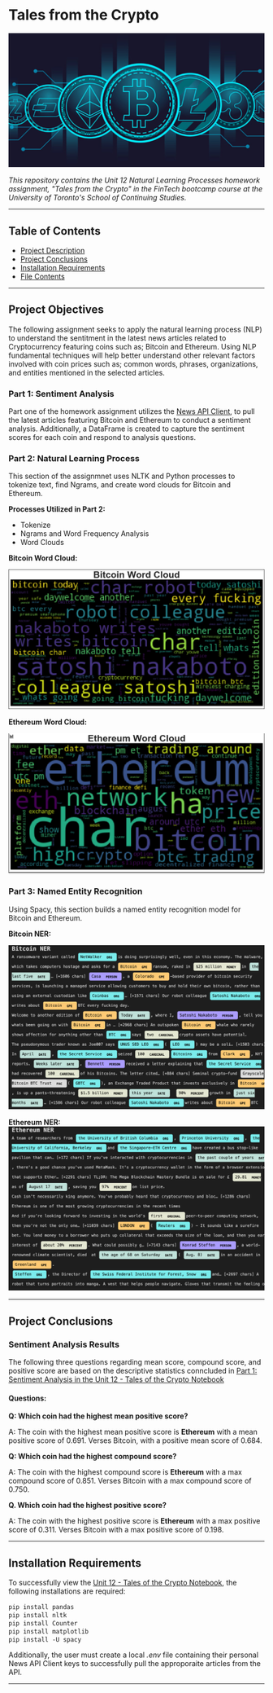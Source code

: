 # Tales from the Crypto

![crypto_currencies](Images/crypto.jpg)

*This repository contains the Unit 12 Natural Learning Processes homework assignment, "Tales from the Crypto"  in the FinTech bootcamp course at the University of Toronto's School of Continuing Studies.*

---

## Table of Contents

- [Project Description](#Project-Objectives)
- [Project Conclusions](#Project-Conclusions)
- [Installation Requirements](#Installation-Requirements)
- [File Contents](#File-Contents)

---

## Project Objectives

The following assignment seeks to apply the natural learning process (NLP) to understand the sentitment in the latest news articles related to Cryptocurrency featuring coins such as; Bitcoin and Ethereum. Using NLP fundamental techniques will help better understand other relevant factors involved with coin prices such as; common words, phrases, organizations, and entities mentioned in the selected articles. 

### Part 1: Sentiment Analysis

Part one of the homework assignment utilizes the [News API Client](https://newsapi.org/), to pull the latest articles featuring Bitcoin and Ethereum to conduct a sentiment analysis. Additionally, a DataFrame is created to capture the sentiment scores for each coin and respond to analysis questions. 

### Part 2: Natural Learning Process

This section of the assignmnet uses NLTK and Python processes to tokenize text, find Ngrams, and create word clouds for Bitcoin and Ethereum. 

**Processes Utilized in Part 2:**

- Tokenize
- Ngrams and Word Frequency Analysis
- Word Clouds

**Bitcoin Word Cloud:**

![btc_wc](Images/bitcoin_wc.png)

**Ethereum Word Cloud:**

![eth_wc](Images/eth_wc.png)

### Part 3: Named Entity Recognition

Using Spacy, this section builds a named entity recognition model for Bitcoin and Ethereum.

**Bitcoin NER:**

![btc_ner](Images/bitcoin_ner.png)

**Ethereum NER:**
![eth_ner](Images/ethereum_ner.png)

---

## Project Conclusions 

### Sentiment Analysis Results

The following three questions regarding mean score, compound score, and positive score are based on the descriptive statistics conncluded in [Part 1: Sentiment Analysis in the Unit 12 - Tales of the Crypto Notebook](Unit_12_Tales_from_the_Crypto_Notebook.ipynb)

#### Questions:

**Q: Which coin had the highest mean positive score?**

A: The coin with the highest mean positive score is **Ethereum** with a mean positive score of 0.691. Verses Bitcoin, with a positive mean score of 0.684. 

**Q: Which coin had the highest compound score?**

A: The coin with the highest compound score is **Ethereum** with a max compound score of 0.851. Verses Bitcoin with a max compound score of 0.750.

**Q. Which coin had the highest positive score?**

A: The coin with the highest positive score is **Ethereum** with a max positive score of 0.311. Verses Bitcoin with a max positive score of 0.198. 

---

## Installation Requirements

To successfully view the [Unit 12 - Tales of the Crypto Notebook](Unit_12_Tales_from_the_Crypto_Notebook.ipynb), the following installations are required: 

```
pip install pandas
pip install nltk
pip install Counter
pip install matplotlib
pip install -U spacy
```

Additionally, the user must create a local *.env* file containing their personal News API Client keys to successfully pull the approporaite articles from the API. 

---




